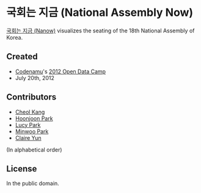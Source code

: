 # 국회는 지금 (National Assembly Now)

[국회는 지금 (Nanow)](http://labs.popong.com/codenamu) visualizes the seating of the 18th National Assembly of Korea.

## Created
- [Codenamu](http://codenamu.org/)'s [2012 Open Data Camp](http://codenamu.org/projec/open-data-camp)
- July 20th, 2012

## Contributors
- [Cheol Kang](https://github.com/cornchz)
- [Hoonjoon Park](https://github.com/hoonjoonpark)
- [Lucy Park](https://github.com/e9t)
- [Minwoo Park](https://github.com/tebica)
- [Claire Yun](https://github.com/weirdclaire)

(In alphabetical order)


## License
In the public domain.
